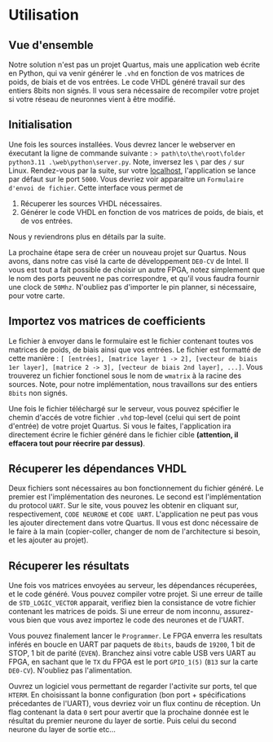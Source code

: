 # Utilisation

## Vue d'ensemble

Notre solution n'est pas un projet Quartus, mais une application web écrite en Python, qui va venir générer le `.vhd` en fonction de vos matrices de poids, de biais et de vos entrées. Le code VHDL généré travail sur des entiers 8bits non signés. Il vous sera nécessaire de recompiler votre projet si votre réseau de neuronnes vient à être modifié. 

## Initialisation

Une fois les sources installées. Vous devrez lancer le webserver en éxecutant la ligne de commande suivante :
`> path\to\the\root\folder python3.11 .\web\python\server.py`. Note, inversez les `\` par des `/` sur Linux.
Rendez-vous par la suite, sur votre [localhost](http://127.0.0.1:5000), l'application se lance par défaut sur le port `5000`. Vous devriez voir apparaitre un `Formulaire d'envoi de fichier`. Cette interface vous permet de 
1. Récuperer les sources VHDL nécessaires.
2. Générer le code VHDL en fonction de vos matrices de poids, de biais, et de vos entrées. 

Nous y reviendrons plus en détails par la suite.

La prochaine étape sera de créer un nouveau projet sur Quartus. Nous avons, dans notre cas visé la carte de développement `DE0-CV` de Intel. Il vous est tout a fait possible de choisir un autre FPGA, notez simplement que le nom des ports peuvent ne pas correspondre, et qu'il vous faudra fournir une clock de `50Mhz`. N'oubliez pas d'importer le pin planner, si nécessaire, pour votre carte.

## Importez vos matrices de coefficients

Le fichier à envoyer dans le formulaire est le fichier contenant toutes vos matrices de poids, de biais ainsi que vos entrées. Le fichier est formatté de cette manière : `[ [entrées], [matrice layer 1 -> 2], [vecteur de biais 1er layer], [matrice 2 -> 3], [vecteur de biais 2nd layer], ...]`. Vous trouverez un fichier fonctionel sous le nom de `wmatrix` à la racine des sources. Note, pour notre implémentation, nous travaillons sur des entiers `8bits` non signés.

Une fois le fichier téléchargé sur le serveur, vous pouvez spécifier le chemin d'accés de votre fichier `.vhd` top-level (celui qui sert de point d'entrée) de votre projet Quartus. Si vous le faites, l'application ira directement écrire le fichier généré dans le fichier cible **(attention, il effacera tout pour réecrire par dessus)**.

## Récuperer les dépendances VHDL

Deux fichiers sont nécessaires au bon fonctionnement du fichier généré. Le premier est l'implémentation des neurones. Le second est l'implémentation du protocol `UART`. Sur le site, vous pouvez les obtenir en cliquant sur, respectivement, `CODE NEURONE` et `CODE UART`. L'application ne peut pas vous les ajouter directement dans votre Quartus. Il vous est donc nécessaire de le faire à la main (copier-coller, changer de nom de l'architecture si besoin, et les ajouter au projet).

## Récuperer les résultats

Une fois vos matrices envoyées au serveur, les dépendances récuperées, et le code généré. Vous pouvez compiler votre projet. Si une erreur de taille de `STD_LOGIC_VECTOR` apparait, verifiez bien la consistance de votre fichier contenant les matrices de poids. Si une erreur de nom inconnu, assurez-vous bien que vous avez importez le code des neurones et de l'UART.

Vous pouvez finalement lancer le `Programmer`. Le FPGA enverra les resultats inférés en boucle en UART par paquets de `8bits`, bauds de `19200`, 1 bit de STOP, 1 bit de parité (`EVEN`). Branchez ainsi votre cable USB vers UART au FPGA, en sachant que le `TX` du FPGA est le port `GPIO_1(5)` (`B13` sur la carte `DE0-CV`). N'oubliez pas l'alimentation.

Ouvrez un logiciel vous permettant de regarder l'activite sur ports, tel que `HTERM`. En choisissant la bonne configuration (bon port + spécifications précedantes de l'UART), vous devriez voir un flux continu de réception. Un flag contenant la data `0` sert pour avertir que la prochaine donnée est le résultat du premier neurone du layer de sortie. Puis celui du second neurone du layer de sortie etc...